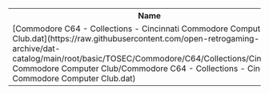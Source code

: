 <table>
<tr><th>Name</th><th>Size</th></tr>
<tr><td>[Commodore C64 - Collections - Cincinnati Commodore Computer Club.dat](https://raw.githubusercontent.com/open-retrogaming-archive/dat-catalog/main/root/basic/TOSEC/Commodore/C64/Collections/Cincinnati Commodore Computer Club/Commodore C64 - Collections - Cincinnati Commodore Computer Club.dat)</td><td>484724</td></tr>
</table>
